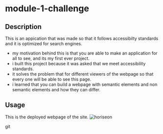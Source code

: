 # module-1-challenge

## Description 

This is an appication that was made so that it follows accessibilty standards and it is optimized for search engines. 


- my motivation behind this is that you are able to make an application for all to see, and its my first ever project. 
- i built this project because it was asked that we meet accessibility standards.
- it solves the problem that for different viewers of the webpage so that every one will be able to see this page.
- i learned that you can build a webpage with semantic elements and non semantic elements and how they can differ.

## Usage

This is the deployed webpage of the site.
![horiseon](https://user-images.githubusercontent.com/127724262/233524179-9f540f62-5287-4b66-892e-ad6fb44d4d70.png)

git 